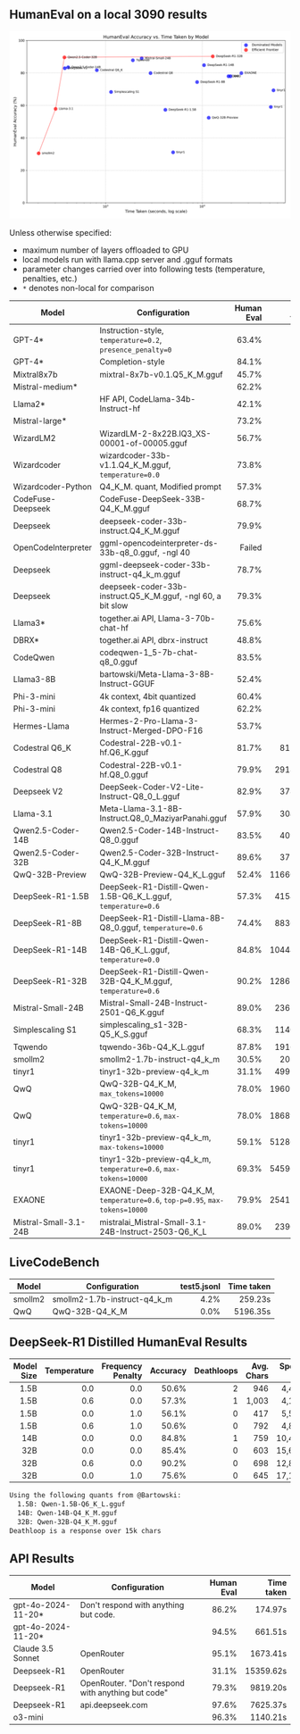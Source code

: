 ## HumanEval on a local 3090 results

<img src="human_eval_scatter.png">

Unless otherwise specified:
- maximum number of layers offloaded to GPU
- local models run with llama.cpp server and .gguf formats
- parameter changes carried over into following tests (temperature, penalties, etc.)
- `*` denotes non-local for comparison

| Model                 | Configuration                                                               |  Human Eval | Time taken |
|---------------------  |----------------------------------------------------------------             | -----------:|-----------:|
| GPT-4*                | Instruction-style, `temperature=0.2`, `presence_penalty=0`                  |      63.4%  |            |
| GPT-4*                | Completion-style                                                            |      84.1%  |            |
| Mixtral8x7b           | mixtral-8x7b-v0.1.Q5_K_M.gguf                                               |      45.7%  |            |
| Mistral-medium*       |                                                                             |      62.2%  |            |
| Llama2*               | HF API, CodeLlama-34b-Instruct-hf                                           |      42.1%  |            |
| Mistral-large*        |                                                                             |      73.2%  |            |
| WizardLM2             | WizardLM-2-8x22B.IQ3_XS-00001-of-00005.gguf                                 |      56.7%  |            |
| Wizardcoder           | wizardcoder-33b-v1.1.Q4_K_M.gguf, `temperature=0.0`                         |      73.8%  |            |
| Wizardcoder-Python    | Q4_K_M. quant, Modified prompt                                              |      57.3%  |            |
| CodeFuse-Deepseek     | CodeFuse-DeepSeek-33B-Q4_K_M.gguf                                           |      68.7%  |            |
| Deepseek              | deepseek-coder-33b-instruct.Q4_K_M.gguf                                     |      79.9%  |            |
| OpenCodeInterpreter   | ggml-opencodeinterpreter-ds-33b-q8_0.gguf, -ngl 40                          |     Failed  |            |
| Deepseek              | ggml-deepseek-coder-33b-instruct-q4_k_m.gguf                                |      78.7%  |            |
| Deepseek              | deepseek-coder-33b-instruct.Q5_K_M.gguf, -ngl 60, a bit slow                |      79.3%  |            |
| Llama3*               | together.ai API, Llama-3-70b-chat-hf                                        |      75.6%  |            |
| DBRX*                 | together.ai API, dbrx-instruct                                              |      48.8%  |            |
| CodeQwen              | codeqwen-1_5-7b-chat-q8_0.gguf                                              |      83.5%  |            |
| Llama3-8B             | bartowski/Meta-Llama-3-8B-Instruct-GGUF                                     |      52.4%  |            |
| Phi-3-mini            | 4k context, 4bit quantized                                                  |      60.4%  |            |
| Phi-3-mini            | 4k context, fp16 quantized                                                  |      62.2%  |            |
| Hermes-Llama          | Hermes-2-Pro-Llama-3-Instruct-Merged-DPO-F16                                |      53.7%  |            |
| Codestral Q6_K        | Codestral-22B-v0.1-hf.Q6_K.gguf                                             |      81.7%  |    812.53s |
| Codestral Q8          | Codestral-22B-v0.1-hf.Q8_0.gguf                                             |      79.9%  |   2918.51s |
| Deepseek V2           | DeepSeek-Coder-V2-Lite-Instruct-Q8_0_L.gguf                                 |      82.9%  |    378.86s |
| Llama-3.1             | Meta-Llama-3.1-8B-Instruct.Q8_0_MaziyarPanahi.gguf                          |      57.9%  |    304.09s |
| Qwen2.5-Coder-14B     | Qwen2.5-Coder-14B-Instruct-Q8_0.gguf                                        |      83.5%  |    409.90s |
| Qwen2.5-Coder-32B     | Qwen2.5-Coder-32B-Instruct-Q4_K_M.gguf                                      |      89.6%  |    375.33s |
| QwQ-32B-Preview       | QwQ-32B-Preview-Q4_K_L.gguf                                                 |      52.4%  |  11660.46s |
| DeepSeek-R1-1.5B      | DeepSeek-R1-Distill-Qwen-1.5B-Q6_K_L.gguf, `temperature=0.6`                |      57.3%  |   4154.71s |
| DeepSeek-R1-8B        | DeepSeek-R1-Distill-Llama-8B-Q8_0.gguf, `temperature=0.6`                   |      74.4%  |   8836.76s |
| DeepSeek-R1-14B       | DeepSeek-R1-Distill-Qwen-14B-Q6_K_L.gguf, `temperature=0.0`                 |      84.8%  |  10444.61s |
| DeepSeek-R1-32B       | DeepSeek-R1-Distill-Qwen-32B-Q4_K_M.gguf, `temperature=0.6`                 |      90.2%  |  12861.13s |
| Mistral-Small-24B     | Mistral-Small-24B-Instruct-2501-Q6_K.gguf                                   |      89.0%  |   2365.32s |
| Simplescaling S1      | simplescaling_s1-32B-Q5_K_S.gguf                                            |      68.3%  |   1140.21s |
| Tqwendo               | tqwendo-36b-Q4_K_L.gguf                                                     |      87.8%  |   1916.67s |
| smollm2               | smollm2-1.7b-instruct-q4_k_m                                                |      30.5%  |    203.09s |
| tinyr1                | tinyr1-32b-preview-q4_k_m                                                   |      31.1%  |   4992.37s |
| QwQ                   | QwQ-32B-Q4_K_M, `max_tokens=10000`                                          |      78.0%  |  19609.10s |
| QwQ                   | QwQ-32B-Q4_K_M, `temperature=0.6`, `max-tokens=10000`                       |      78.0%  |  18689.78s |
| tinyr1                | tinyr1-32b-preview-q4_k_m, `max-tokens=10000`                               |      59.1%  |  51286.32s |
| tinyr1                | tinyr1-32b-preview-q4_k_m, `temperature=0.6`, `max-tokens=10000`            |      69.3%  |  54596.08s |
| EXAONE                | EXAONE-Deep-32B-Q4_K_M, `temperature=0.6`, `top-p=0.95`, `max-tokens=10000` |      79.9%  |  25417.01s |
| Mistral-Small-3.1-24B | mistralai_Mistral-Small-3.1-24B-Instruct-2503-Q6_K_L                        |      89.0%  |   2390.45s |

## LiveCodeBench

| Model               | Configuration                                                  | test5.jsonl | Time taken |
|---------------------|----------------------------------------------------------------|------------:|-----------:|
| smollm2             | smollm2-1.7b-instruct-q4_k_m                                   |       4.2%  |    259.23s |
| QwQ                 | QwQ-32B-Q4_K_M                                                 |       0.0%  |   5196.35s |

## DeepSeek-R1 Distilled HumanEval Results

| Model Size | Temperature | Frequency Penalty | Accuracy  | Deathloops | Avg. Chars | Speed (s) |
|-----------:|------------:|------------------:|----------:|-----------:|-----------:|-----------:|
| 1.5B       | 0.0         | 0.0               | 50.6%     | 2          | 946        |  4,442    |
| 1.5B       | 0.6         | 0.0               | 57.3%     | 1          | 1,003      |  4,155    |
| 1.5B       | 0.0         | 1.0               | 56.1%     | 0          | 417        |  5,501    |
| 1.5B       | 0.6         | 1.0               | 50.6%     | 0          | 792        |  4,828    |
| 14B        | 0.0         | 0.0               | 84.8%     | 1          | 759        |  10,445   |
| 32B        | 0.0         | 0.0               | 85.4%     | 0          | 603        |  15,655   |
| 32B        | 0.6         | 0.0               | 90.2%     | 0          | 698        |  12,861   |
| 32B        | 0.0         | 1.0               | 75.6%     | 0          | 645        |  17,182   |

```
Using the following quants from @Bartowski:
  1.5B: Qwen-1.5B-Q6_K_L.gguf
  14B: Qwen-14B-Q4_K_M.gguf
  32B: Qwen-32B-Q4_K_M.gguf
Deathloop is a response over 15k chars
```

## API Results

| Model              | Configuration                                                  | Human Eval | Time taken |
|--------------------|----------------------------------------------------------------|-----------:|-----------:|
| gpt-4o-2024-11-20* | Don't respond with anything but code.                          |     86.2%  |    174.97s |
| gpt-4o-2024-11-20* |                                                                |     94.5%  |    661.51s |
| Claude 3.5 Sonnet  | OpenRouter                                                     |     95.1%  |   1673.41s |
| Deepseek-R1        | OpenRouter                                                     |     31.1%  |  15359.62s |
| Deepseek-R1        | OpenRouter. "Don't respond with anything but code"             |     79.3%  |   9819.20s |
| Deepseek-R1        | api.deepseek.com                                               |     97.6%  |   7625.37s |
| o3-mini            |                                                                |     96.3%  |   1140.21s |
